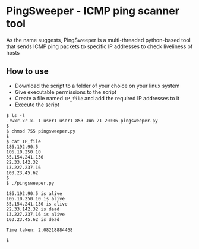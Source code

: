 # PingSweeper - ICMP ping scanner tool

As the name suggests, PingSweeper is a multi-threaded python-based tool that sends ICMP ping packets to specific IP addresses to check liveliness of hosts

## How to use

- Download the script to a folder of your choice on your linux system 
- Give executable permissions to the script
- Create a file named ```IP_file``` and add the required IP addresses to it
- Execute the script
```
$ ls -l
-rwxr-xr-x. 1 user1 user1 853 Jun 21 20:06 pingsweeper.py
$
$ chmod 755 pingsweeper.py
$
$ cat IP_file
186.192.90.5
106.10.250.10
35.154.241.130
22.33.142.32
13.227.237.16
103.23.45.62
$
$ ./pingsweeper.py 

186.192.90.5 is alive
106.10.250.10 is alive
35.154.241.130 is alive
22.33.142.32 is dead
13.227.237.16 is alive
103.23.45.62 is dead

Time taken: 2.08218884468

$ 
```
